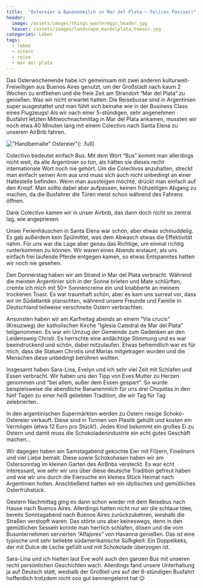 ```yaml
---
title:  "Ostereier & Bananenmilch in Mar del Plata – Felices Pascuas!"
header:
  image: /assets/images/things_eastereggs_header.jpg
  teaser: /assets/images/landscape_mardelplata_teaser.jpg
categories: Leben
tags:
  - leben
  - ostern
  - reise
  - mar del plata
---
```


Das Osterwochenende habe ich gemeinsam mit zwei anderen kulturweit-Freiwilligen
aus Buenos Aires genutzt, um der Großstadt nach kaum 2 Wochen zu entfliehen und
die freie Zeit am Strandort “Mar del Plata” zu genießen. Was wir nicht erwartet
hatten: Die Reisebusse sind in Argentinien super ausgestattet und man fühlt sich
beinahe wie in der Business Class eines Flugzeugs! Als wir nach einer
5-stündigen, sehr angenehmen Busfahrt letzten Mittwochnachmittag in Mar del
Plata ankamen, mussten wir noch etwa 40 Minuten lang mit einem Colectivo nach
Santa Elena zu unserem AirBnb fahren.

!["Handbemalte" Ostereier"]({{"/assets/images/things_eastereggs_large.jpg"}}){: .full}

Colectivo bedeutet einfach Bus. Mit dem Wort “Bus” kommt man allerdings nicht
weit, da alle Argentinier so tun, als hätten sie dieses recht internationale
Wort noch nie gehört. Um die Colectivos anzuhalten, streckt man einfach seinen
Arm aus und muss sich auch nicht unbedingt an einer Haltestelle befinden. Wenn
man aussteigen möchte, drückt man einfach auf den Knopf. Man sollte dabei aber
aufpassen, keinen frühzeitigen Abgang zu machen, da die Busfahrer die Türen
meist schon während des Fahrens öffnen.

Dank Colectivo kamen wir in unser Airbnb, das dann doch nicht so zentral lag,
wie angepriesen.

Unser Ferienhäuschen in Santa Elena war schön, aber etwas schmuddelig. Es gab
außerdem kein Spülmittel, was dem Abwasch etwas die Effektivität nahm. Für uns
war die Lage aber genau das Richtige, um einmal richtig runterkommen zu können.
Wir waren eines Abends erstaunt, als uns einfach frei laufende Pferde entgegen
kamen, so etwas Entspanntes hatten wir noch nie gesehen.

Den Donnerstag haben wir am Strand in Mar del Plata verbracht. Während die
meisten Argentinier sich in der Sonne brieten und Mate schlürften, cremte ich
mich mit 50+ Sonnencreme ein und knabberte an meinem trockenen Toast. Es war
traumhaft schön, aber es kam uns surreal vor, dass wir im Südatlantik
planschten, während unsere Freunde und Familie in Deutschland teilweise
verschneite Ostern verbrachten.

Ansonsten haben wir am Karfreitag abends an einem “Via crucis” (Kreuzweg) der
katholischen Kirche “Iglesia Catedral de Mar del Plata” teilgenommen. Es war ein
Umzug der Gemeinde zum Gedenken an den Leidensweg Christi. Es herrschte eine
andächtige Stimmung und es war beeindruckend und schön, dabei mitzulaufen. Etwas
befremdlich war es für mich, dass die Statuen Christis und Marias mitgetragen
wurden und die Menschen diese unbedingt berühren wollten.

Insgesamt haben Sara-Lina, Evelyn und ich sehr viel Zeit mit Schlafen und Essen
verbracht. Wir haben uns den Tipp von Eves Mutter zu Herzen genommen und “bei
allem, außer dem Essen gespart”. So wurde beispielsweise die abendliche
Bananenmilch für uns drei Chiquitas in den fünf Tagen zu einer heiß geliebten
Tradition, die wir Tag für Tag zelebrierten.

In den argentinischen Supermärkten werden zu Ostern riesige Schoko-Ostereier
verkauft. Diese sind in Tonnen von Plastik gehüllt und kosten ein Vermögen (etwa
12 Euro pro Stück!). Jedes Kind bekommt ein großes Ei zu Ostern und damit muss
die Schokoladenindustrie ein echt gutes Geschäft machen…

Wir dagegen haben am Samstagabend gekochte Eier mit Filzern, Finelinern und viel
Liebe bemalt. Diese sowie Schokohasen haben wir am Ostersonntag im kleinen
Garten des AirBnbs versteckt. Es war echt interessant, wie sehr wir uns über
diese deutsche Tradition gefreut haben und wie wir uns durch die Eiersuche ein
kleines Stück Heimat nach Argentinien holten. Anschließend hatten wir ein
idyllisches und gemütliches Osterfrühstück.

Gestern Nachmittag ging es dann schon wieder mit dem Reisebus nach Hause nach
Buenos Aires. Allerdings hatten nicht nur wir die schlaue Idee, bereits
Sonntagabend nach Buenos Aires zurückzukehren, weshalb die Straßen verstopft
waren. Das störte uns aber keineswegs, denn in den gemütlichen Sesseln konnte
man herrlich schlafen, dösen und die vom Busunternehmen servierten “Alfajores”
von Havanna genießen. Das ist eine typische und sehr beliebte südamerikanische
Süßigkeit: Ein Doppelkeks, der mit Dulce de Leche gefüllt und mit Schokolade
überzogen ist.

Sara-Lina und ich hielten laut Eve wohl auch den ganzen Bus mit unseren recht
persönlichen Geschichten wach. Allerdings fand unsere Unterhaltung ja auf
Deutsch statt, weshalb der Großteil uns auf der 6-stündigen Busfahrt hoffentlich
trotzdem nicht soo gut kennengelernt hat  😉
